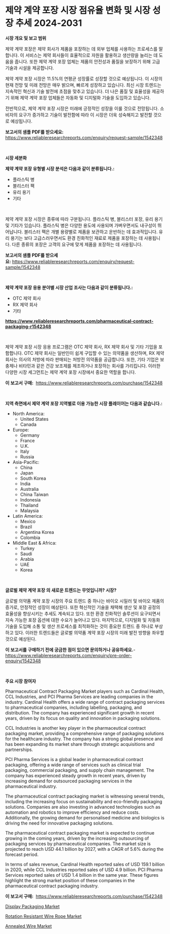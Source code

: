 <p><h1>제약 계약 포장 시장 점유율 변화 및 시장 성장 추세 2024-2031</h1></p><p><strong>시장 개요 및 보고 범위</strong></p>
<p><p>제약 계약 포장은 제약 회사가 제품을 포장하는 데 외부 업체를 사용하는 프로세스를 말합니다. 이 서비스는 제약 회사들이 효율적으로 자원을 활용하고 생산량을 늘리는 데 도움을 줍니다. 또한 제약 계약 포장 업체는 제품의 안전성과 품질을 보장하기 위해 고급 기술과 시설을 제공합니다.</p><p>제약 계약 포장 시장은 11.5%의 연평균 성장률로 성장할 것으로 예상됩니다. 이 시장의 현재 전망 및 미래 전망은 매우 밝으며, 빠르게 성장하고 있습니다. 최신 시장 트렌드는 지속적인 혁신과 기술 발전에 초점을 맞추고 있습니다. 더 나은 품질 및 효율성을 제공하기 위해 제약 계약 포장 업체들은 자동화 및 디지털화 기술을 도입하고 있습니다.</p><p>전반적으로, 제약 계약 포장 시장은 미래에 긍정적인 성장을 이룰 것으로 전망됩니다. 소비자의 요구가 증가하고 기술이 발전함에 따라 이 시장은 더욱 성숙해지고 발전할 것으로 예상됩니다.</p></p>
<p><strong>보고서의 샘플 PDF를 받으세요:</strong> <a href="https://www.reliableresearchreports.com/enquiry/request-sample/1542348">https://www.reliableresearchreports.com/enquiry/request-sample/1542348</a></p>
<p>&nbsp;</p>
<p><strong>시장 세분화</strong></p>
<p><strong>제약 계약 포장 유형별 시장 분석은 다음과 같이 분류됩니다.:</strong></p>
<p><ul><li>플라스틱 병</li><li>블리스터 팩</li><li>유리 용기</li><li>기타</li></ul></p>
<p>&nbsp;</p>
<p><p>제약 계약 포장 시장은 종류에 따라 구분됩니다. 플라스틱 병, 블리스터 포장, 유리 용기 및 기타가 있습니다. 플라스틱 병은 다양한 용도에 사용되며 가벼우면서도 내구성이 뛰어납니다. 블리스터 팩은 개별 용량별로 제품을 보관하고 운반하는 데 효과적입니다. 유리 용기는 보다 고급스러우면서도 환경 친화적인 재료로 제품을 포장하는 데 사용됩니다. 다른 종류의 포장은 고객의 요구에 맞게 제품을 포장하는 데 사용됩니다.</p></p>
<p><strong>보고서의 샘플 PDF를 받으세요:</strong>&nbsp;<a href="https://www.reliableresearchreports.com/enquiry/request-sample/1542348">https://www.reliableresearchreports.com/enquiry/request-sample/1542348</a></p>
<p>&nbsp;</p>
<p><strong> 제약 계약 포장 응용 분야별 시장 산업 조사는 다음과 같이 분류됩니다.:</strong></p>
<p><ul><li>OTC 제약 회사</li><li>RX 제약 회사</li><li>기타</li></ul></p>
<p><strong><a href="https://www.reliableresearchreports.com/pharmaceutical-contract-packaging-r1542348">https://www.reliableresearchreports.com/pharmaceutical-contract-packaging-r1542348</a></strong></p>
<p>&nbsp;</p>
<p><p>제약 계약 포장 시장 응용 프로그램은 OTC 제약 회사, RX 제약 회사 및 기타 기업을 포함합니다. OTC 제약 회사는 일반인이 쉽게 구입할 수 있는 의약품을 생산하며, RX 제약 회사는 의사의 처방에 따라 판매되는 처방전 의약품을 공급합니다. 또한, 기타 기업은 보충제나 비타민과 같은 건강 보조제를 제조하거나 포장하는 회사를 가리킵니다. 이러한 다양한 시장 세그먼트는 제약 계약 포장 시장에서 중요한 역할을 합니다.</p></p>
<p><strong>이 보고서 구매:</strong>&nbsp; <a href="https://www.reliableresearchreports.com/purchase/1542348">https://www.reliableresearchreports.com/purchase/1542348</a></p>
<p>&nbsp;</p>
<p><strong>지역 측면에서 제약 계약 포장 지역별로 이용 가능한 시장 플레이어는 다음과 같습니다.:</strong></p>
<p><ul>
    <li>
        North America:
        <ul>
            <li>United States</li>
            <li>Canada</li>
        </ul>
    </li>
    <li>
        Europe:
        <ul>
            <li>Germany</li>
            <li>France</li>
            <li>U.K.</li>
            <li>Italy</li>
            <li>Russia</li>
        </ul>
    </li>
    <li>
        Asia-Pacific:
        <ul>
            <li>China</li>
            <li>Japan</li>
            <li>South Korea</li>
            <li>India</li>
            <li>Australia</li>
            <li>China Taiwan</li>
            <li>Indonesia</li>
            <li>Thailand</li>
            <li>Malaysia</li>
        </ul>
    </li>
    <li>
        Latin America:
        <ul>
            <li>Mexico</li>
            <li>Brazil</li>
            <li>Argentina Korea</li>
            <li>Colombia</li>
        </ul>
    </li>
    <li>
        Middle East & Africa:
        <ul>
            <li>Turkey</li>
            <li>Saudi</li>
            <li>Arabia</li>
            <li>UAE</li>
            <li>Korea</li>
        </ul>
    </li>
    </ul></p>
<p>&nbsp;</p>
<p><strong>글로벌 제약 계약 포장 의 새로운 트렌드는 무엇입니까? 시장?</strong></p>
<p><p>글로벌 의약품 계약 포장 시장의 주요 트렌드 중 하나는 바이오 시밀러 및 바이오 제품의 증가로, 안정적인 성장이 예상된다. 또한 혁신적인 기술을 채택해 생산 및 포장 공정의 효율성을 향상시키는 추세도 계속되고 있다. 또한 환경 친화적인 솔루션이 요구되면서 지속 가능한 포장 옵션에 대한 수요가 늘어나고 있다. 마지막으로, 디지털화 및 자동화 기술을 도입해 소통 및 생산 프로세스를 최적화하는 것이 중요한 트렌드 중 하나로 부상하고 있다. 이러한 트렌드들은 글로벌 의약품 계약 포장 시장의 미래 발전 방향을 좌우할 것으로 예상된다.</p></p>
<p><strong>이 보고서를 구매하기 전에 궁금한 점이 있으면 문의하거나 공유하세요.</strong>- <a href="https://www.reliableresearchreports.com/enquiry/pre-order-enquiry/1542348">https://www.reliableresearchreports.com/enquiry/pre-order-enquiry/1542348</a></p>
<p>&nbsp;</p>
<p><strong>주요 시장 참여자</strong></p>
<p><p>Pharmaceutical Contract Packaging Market players such as Cardinal Health, CCL Industries, and PCI Pharma Services are leading companies in the industry. Cardinal Health offers a wide range of contract packaging services to pharmaceutical companies, including labelling, packaging, and distribution. The company has experienced significant growth in recent years, driven by its focus on quality and innovation in packaging solutions.</p><p>CCL Industries is another key player in the pharmaceutical contract packaging market, providing a comprehensive range of packaging solutions for the healthcare industry. The company has a strong global presence and has been expanding its market share through strategic acquisitions and partnerships.</p><p>PCI Pharma Services is a global leader in pharmaceutical contract packaging, offering a wide range of services such as clinical trial packaging, commercial packaging, and supply chain management. The company has experienced steady growth in recent years, driven by increasing demand for outsourced packaging services in the pharmaceutical industry.</p><p>The pharmaceutical contract packaging market is witnessing several trends, including the increasing focus on sustainability and eco-friendly packaging solutions. Companies are also investing in advanced technologies such as automation and robotics to improve efficiency and reduce costs. Additionally, the growing demand for personalised medicine and biologics is driving the need for innovative packaging solutions.</p><p>The pharmaceutical contract packaging market is expected to continue growing in the coming years, driven by the increasing outsourcing of packaging services by pharmaceutical companies. The market size is projected to reach USD 44.1 billion by 2027, with a CAGR of 5.6% during the forecast period.</p><p>In terms of sales revenue, Cardinal Health reported sales of USD 159.1 billion in 2020, while CCL Industries reported sales of USD 4.9 billion. PCI Pharma Services reported sales of USD 1.4 billion in the same year. These figures highlight the strong market position of these companies in the pharmaceutical contract packaging industry.</p></p>
<p><strong>이 보고서 구매:</strong>&nbsp;&nbsp;<a href="https://www.reliableresearchreports.com/purchase/1542348">https://www.reliableresearchreports.com/purchase/1542348</a></p>
<p><p><a href="https://military-diascia-e68.notion.site/Display-Packaging-Market-Size-2024-2031-Global-Industrial-Analysis-Key-Geographical-Regions-Mark-660dec4e64aa42429448a8af8b1f0f87">Display Packaging Market</a></p><p><a href="https://issuu.com/reportprime-2/docs/rotation-resistant-wire-rope-market-size-2030.pptx">Rotation Resistant Wire Rope Market</a></p><p><a href="https://issuu.com/reportprime-2/docs/annealed-wire-market-size-2030.pptx">Annealed Wire Market</a></p></p>